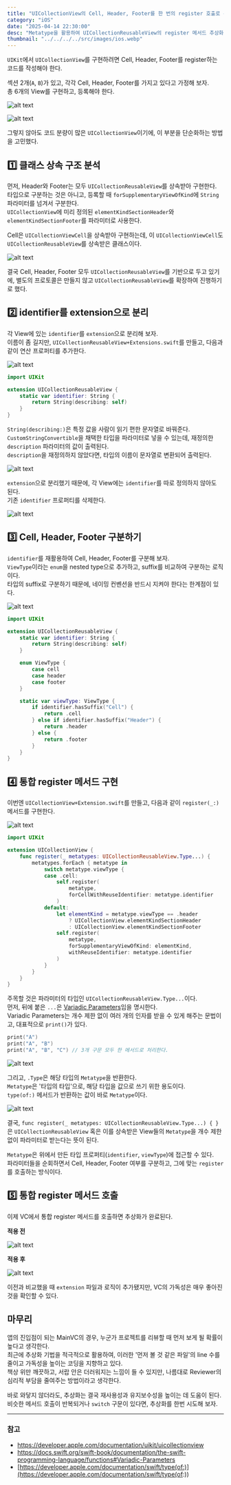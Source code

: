 ```yaml
---
title: "UICollectionView의 Cell, Header, Footer를 한 번의 register 호출로 통합하기"
category: "iOS"
date: "2025-04-14 22:30:00"
desc: "Metatype을 활용하여 UICollectionReusableView의 register 메서드 추상화하기"
thumbnail: "../../../../src/images/ios.webp"
---
```


`UIKit`에서 `UICollectionView`를 구현하려면 Cell, Header, Footer를 register하는 코드를 작성해야 한다.

섹션 2개(`A`, `B`)가 있고, 각각 Cell, Header, Footer를 가지고 있다고 가정해 보자.<br>
총 6개의 View를 구현하고, 등록해야 한다.

![alt text](image.png)

![alt text](image-1.png)

그렇지 않아도 코드 분량이 많은 `UICollectionView`이기에, 이 부분을 단순화하는 방법을 고민했다.

## 1️⃣ 클래스 상속 구조 분석

먼저, Header와 Footer는 모두 `UICollectionReusableView`를 상속받아 구현한다.<br>
타입으로 구분하는 것은 아니고, 등록할 때 `forSupplementaryViewOfKind`에 `String` 파라미터를 넘겨서 구분한다.<br>
`UICollectionView`에 미리 정의된 `elementKindSectionHeader`와 `elementKindSectionFooter`를 파라미터로 사용한다.

Cell은 `UICollectionViewCell`을 상속받아 구현하는데, 이 `UICollectionViewCell`도 `UICollectionReusableView`를 상속받은 클래스이다.

![alt text](image-2.png)

결국 Cell, Header, Footer 모두 `UICollectionReusableView`를 기반으로 두고 있기에, 별도의 프로토콜은 만들지 않고 `UICollectionReusableView`를 확장하여 진행하기로 했다.

## 2️⃣ identifier를 extension으로 분리

각 View에 있는 `identifier`를 `extension`으로 분리해 보자.<br>
이름이 좀 길지만, `UICollectionReusableView+Extensions.swift`를 만들고, 다음과 같이 연산 프로퍼티를 추가한다.

![alt text](image-3.png)

```swift
import UIKit

extension UICollectionReusableView {
    static var identifier: String {
        return String(describing: self)
    }
}
```

`String(describing:)`은 특정 값을 사람이 읽기 편한 문자열로 바꿔준다.<br>
`CustomStringConvertible`을 채택한 타입을 파라미터로 넣을 수 있는데, 재정의한 `description` 파라미터의 값이 출력된다.<br>
`description`을 재정의하지 않았다면, 타입의 이름이 문자열로 변환되어 출력된다.

![alt text](image-4.png)

`extension`으로 분리했기 때문에, 각 View에는 `identifier`를 따로 정의하지 않아도 된다.<br>
기존 `identifier` 프로퍼티를 삭제한다.

![alt text](image-5.png)

## 3️⃣ Cell, Header, Footer 구분하기

`identifier`를 재활용하여 Cell, Header, Footer를 구분해 보자.<br>
`ViewType`이라는 `enum`을 nested type으로 추가하고, suffix를 비교하여 구분하는 로직이다.<br>
타입의 suffix로 구분하기 때문에, 네이밍 컨벤션을 반드시 지켜야 한다는 한계점이 있다.

![alt text](image-6.png)

```swift
import UIKit

extension UICollectionReusableView {
    static var identifier: String {
        return String(describing: self)
    }

    enum ViewType {
        case cell
        case header
        case footer
    }

    static var viewType: ViewType {
        if identifier.hasSuffix("Cell") {
            return .cell
        } else if identifier.hasSuffix("Header") {
            return .header
        } else {
            return .footer
        }
    }
}
```

## 4️⃣ 통합 register 메서드 구현

이번엔 `UICollectionView+Extension.swift`를 만들고, 다음과 같이 `register(_:)` 메서드를 구현한다.

![alt text](image-7.png)

```swift
import UIKit

extension UICollectionView {
    func register(_ metatypes: UICollectionReusableView.Type...) {
        metatypes.forEach { metatype in
            switch metatype.viewType {
            case .cell:
                self.register(
                    metatype,
                    forCellWithReuseIdentifier: metatype.identifier
                )
            default:
                let elementKind = metatype.viewType == .header
                    ? UICollectionView.elementKindSectionHeader
                    : UICollectionView.elementKindSectionFooter
                self.register(
                    metatype,
                    forSupplementaryViewOfKind: elementKind,
                    withReuseIdentifier: metatype.identifier
                )
            }
        }
    }
}
```

주목할 것은 파라미터의 타입인 `UICollectionReusableView.Type...`이다.<br>
먼저, 뒤에 붙은 `...`은 [Variadic Parameters](https://docs.swift.org/swift-book/documentation/the-swift-programming-language/functions#Variadic-Parameters)임을 명시한다.<br>
Variadic Parameters는 개수 제한 없이 여러 개의 인자를 받을 수 있게 해주는 문법이고, 대표적으로 `print()`가 있다.

```swift
print("A")
print("A", "B")
print("A", "B", "C") // 3개 구문 모두 한 메서드로 처리한다.
```

![alt text](image-8.png)

그리고, `.Type`은 해당 타입의 `Metatype`을 반환한다.<br>
`Metatype`은 '타입의 타입'으로, 해당 타입을 값으로 쓰기 위한 용도이다.<br>
`type(of:)` 메서드가 반환하는 값이 바로 `Metatype`이다.

![alt text](image-9.png)

결국, `func register(_ metatypes: UICollectionReusableView.Type...) { }`은 `UICollectionReusableView` 혹은 이를 상속받은 View들의 `Metatype`을 개수 제한 없이 파라미터로 받는다는 뜻이 된다.

`Metatype`은 위에서 만든 타입 프로퍼티(`identifier`, `viewType`)에 접근할 수 있다.<br>
파라미터들을 순회하면서 Cell, Header, Footer 여부를 구분하고, 그에 맞는 `register`를 호출하는 방식이다.

## 5️⃣ 통합 register 메서드 호출

이제 VC에서 통합 register 메서드를 호출하면 추상화가 완료된다.

**적용 전**

![alt text](image-1.png)

**적용 후**

![alt text](image-10.png)

이전과 비교했을 때 `extension` 파일과 로직이 추가됐지만, VC의 가독성은 매우 좋아진 것을 확인할 수 있다.

## 마무리

앱의 진입점이 되는 MainVC의 경우, 누군가 프로젝트를 리뷰할 때 먼저 보게 될 확률이 높다고 생각한다.<br>
최근에 추상화 기법을 적극적으로 활용하여, 이러한 '먼저 볼 것 같은 파일'의 line 수를 줄이고 가독성을 높이는 코딩을 지향하고 있다.<br>
책상 위만 깨끗하고, 서랍 안은 더러워지는 느낌이 들 수 있지만, 나름대로 Reviewer의 심리적 부담을 줄여주는 방법이라고 생각한다.

바로 와닿지 않더라도, 추상화는 결국 재사용성과 유지보수성을 높이는 데 도움이 된다.<br>
비슷한 메서드 호출이 반복되거나 `switch` 구문이 있다면, 추상화를 한번 시도해 보자.

---

### 참고

- https://developer.apple.com/documentation/uikit/uicollectionview
- https://docs.swift.org/swift-book/documentation/the-swift-programming-language/functions#Variadic-Parameters
- [https://developer.apple.com/documentation/swift/type(of:)](https://developer.apple.com/documentation/swift/type(of:))
